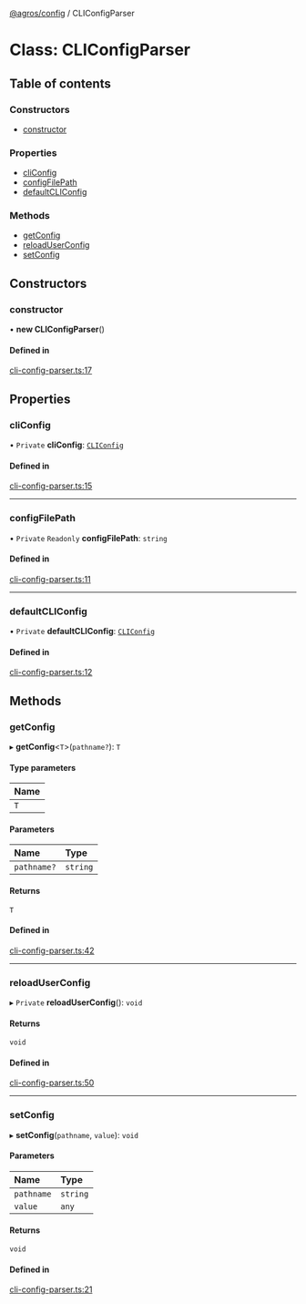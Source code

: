 [@agros/config](../index.md) / CLIConfigParser

# Class: CLIConfigParser

## Table of contents

### Constructors

- [constructor](CLIConfigParser.md#constructor)

### Properties

- [cliConfig](CLIConfigParser.md#cliconfig)
- [configFilePath](CLIConfigParser.md#configfilepath)
- [defaultCLIConfig](CLIConfigParser.md#defaultcliconfig)

### Methods

- [getConfig](CLIConfigParser.md#getconfig)
- [reloadUserConfig](CLIConfigParser.md#reloaduserconfig)
- [setConfig](CLIConfigParser.md#setconfig)

## Constructors

### <a id="constructor" name="constructor"></a> constructor

• **new CLIConfigParser**()

#### Defined in

[cli-config-parser.ts:17](https://github.com/agrosjs/agros/blob/e90e8df/packages/agros-config/src/cli-config-parser.ts#L17)

## Properties

### <a id="cliconfig" name="cliconfig"></a> cliConfig

• `Private` **cliConfig**: [`CLIConfig`](../interfaces/CLIConfig.md)

#### Defined in

[cli-config-parser.ts:15](https://github.com/agrosjs/agros/blob/e90e8df/packages/agros-config/src/cli-config-parser.ts#L15)

___

### <a id="configfilepath" name="configfilepath"></a> configFilePath

• `Private` `Readonly` **configFilePath**: `string`

#### Defined in

[cli-config-parser.ts:11](https://github.com/agrosjs/agros/blob/e90e8df/packages/agros-config/src/cli-config-parser.ts#L11)

___

### <a id="defaultcliconfig" name="defaultcliconfig"></a> defaultCLIConfig

• `Private` **defaultCLIConfig**: [`CLIConfig`](../interfaces/CLIConfig.md)

#### Defined in

[cli-config-parser.ts:12](https://github.com/agrosjs/agros/blob/e90e8df/packages/agros-config/src/cli-config-parser.ts#L12)

## Methods

### <a id="getconfig" name="getconfig"></a> getConfig

▸ **getConfig**<`T`\>(`pathname?`): `T`

#### Type parameters

| Name |
| :------ |
| `T` |

#### Parameters

| Name | Type |
| :------ | :------ |
| `pathname?` | `string` |

#### Returns

`T`

#### Defined in

[cli-config-parser.ts:42](https://github.com/agrosjs/agros/blob/e90e8df/packages/agros-config/src/cli-config-parser.ts#L42)

___

### <a id="reloaduserconfig" name="reloaduserconfig"></a> reloadUserConfig

▸ `Private` **reloadUserConfig**(): `void`

#### Returns

`void`

#### Defined in

[cli-config-parser.ts:50](https://github.com/agrosjs/agros/blob/e90e8df/packages/agros-config/src/cli-config-parser.ts#L50)

___

### <a id="setconfig" name="setconfig"></a> setConfig

▸ **setConfig**(`pathname`, `value`): `void`

#### Parameters

| Name | Type |
| :------ | :------ |
| `pathname` | `string` |
| `value` | `any` |

#### Returns

`void`

#### Defined in

[cli-config-parser.ts:21](https://github.com/agrosjs/agros/blob/e90e8df/packages/agros-config/src/cli-config-parser.ts#L21)
